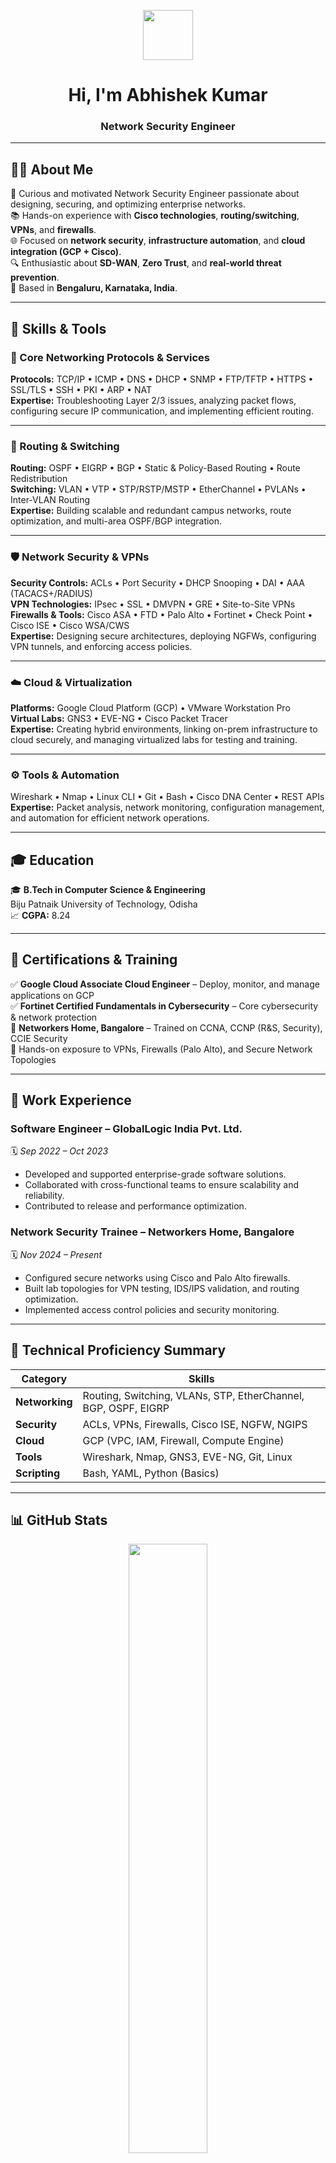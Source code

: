 <p align="center">
  <img src="https://media.giphy.com/media/hvRJCLFzcasrR4ia7z/giphy.gif" width="80">
</p>

<h1 align="center">Hi, I'm Abhishek Kumar</h1>
<h3 align="center">Network Security Engineer</h3>

---

## 🧑‍💻 About Me

🎯 Curious and motivated Network Security Engineer passionate about designing, securing, and optimizing enterprise networks.  
📚 Hands-on experience with **Cisco technologies**, **routing/switching**, **VPNs**, and **firewalls**.  
🌐 Focused on **network security**, **infrastructure automation**, and **cloud integration (GCP + Cisco)**.  
🔍 Enthusiastic about **SD-WAN**, **Zero Trust**, and **real-world threat prevention**.  
📍 Based in **Bengaluru, Karnataka, India**.  


---

## 🧠 Skills & Tools  

### 📡 Core Networking Protocols & Services  
**Protocols:** TCP/IP • ICMP • DNS • DHCP • SNMP • FTP/TFTP • HTTPS • SSL/TLS • SSH • PKI • ARP • NAT  
**Expertise:** Troubleshooting Layer 2/3 issues, analyzing packet flows, configuring secure IP communication, and implementing efficient routing.  

---

### 🚦 Routing & Switching  
**Routing:** OSPF • EIGRP • BGP • Static & Policy-Based Routing • Route Redistribution  
**Switching:** VLAN • VTP • STP/RSTP/MSTP • EtherChannel • PVLANs • Inter-VLAN Routing  
**Expertise:** Building scalable and redundant campus networks, route optimization, and multi-area OSPF/BGP integration.  

---

### 🛡️ Network Security & VPNs  
**Security Controls:** ACLs • Port Security • DHCP Snooping • DAI • AAA (TACACS+/RADIUS)  
**VPN Technologies:** IPsec • SSL • DMVPN • GRE • Site-to-Site VPNs  
**Firewalls & Tools:** Cisco ASA • FTD • Palo Alto • Fortinet • Check Point • Cisco ISE • Cisco WSA/CWS  
**Expertise:** Designing secure architectures, deploying NGFWs, configuring VPN tunnels, and enforcing access policies.  

---

### ☁️ Cloud & Virtualization  
**Platforms:** Google Cloud Platform (GCP) • VMware Workstation Pro  
**Virtual Labs:** GNS3 • EVE-NG • Cisco Packet Tracer  
**Expertise:** Creating hybrid environments, linking on-prem infrastructure to cloud securely, and managing virtualized labs for testing and training.  

---

### ⚙️ Tools & Automation  
Wireshark • Nmap • Linux CLI • Git • Bash • Cisco DNA Center • REST APIs  
**Expertise:** Packet analysis, network monitoring, configuration management, and automation for efficient network operations.  

---

## 🎓 Education  

🎓 **B.Tech in Computer Science & Engineering**  
Biju Patnaik University of Technology, Odisha  
📈 **CGPA:** 8.24  

---

## 🧪 Certifications & Training  

✅ **Google Cloud Associate Cloud Engineer** – Deploy, monitor, and manage applications on GCP  
✅ **Fortinet Certified Fundamentals in Cybersecurity** – Core cybersecurity & network protection  
🏫 **Networkers Home, Bangalore** – Trained on CCNA, CCNP (R&S, Security), CCIE Security  
🔄 Hands-on exposure to VPNs, Firewalls (Palo Alto), and Secure Network Topologies  

---

## 💼 Work Experience  

### **Software Engineer** – GlobalLogic India Pvt. Ltd.  
🗓️ *Sep 2022 – Oct 2023*  
- Developed and supported enterprise-grade software solutions.  
- Collaborated with cross-functional teams to ensure scalability and reliability.  
- Contributed to release and performance optimization.  

### **Network Security Trainee** – Networkers Home, Bangalore  
🗓️ *Nov 2024 – Present*  
- Configured secure networks using Cisco and Palo Alto firewalls.  
- Built lab topologies for VPN testing, IDS/IPS validation, and routing optimization.  
- Implemented access control policies and security monitoring.  

---

## 🧰 Technical Proficiency Summary  

| Category | Skills |
|-----------|--------|
| **Networking** | Routing, Switching, VLANs, STP, EtherChannel, BGP, OSPF, EIGRP |
| **Security** | ACLs, VPNs, Firewalls, Cisco ISE, NGFW, NGIPS |
| **Cloud** | GCP (VPC, IAM, Firewall, Compute Engine) |
| **Tools** | Wireshark, Nmap, GNS3, EVE-NG, Git, Linux |
| **Scripting** | Bash, YAML, Python (Basics) |

---

## 📊 GitHub Stats
<p align="center">
  <img src="https://github-readme-stats.vercel.app/api?username=abhishekkum&show_icons=true&theme=radical" width="50%">
</p>
---

## 🤝 Connect With Me  

📧 Email: **abhishek.kum801@gmail.com**  
💼 LinkedIn: [linkedin.com/in/imkumarabhishek](https://www.linkedin.com/in/imkumarabhishek)  
🌍 Location: **Bengaluru, Karnataka, India**  

---

## 🙋‍♂️ Fun Facts  

🤖 I love designing complex lab topologies using Packet Tracer, GNS3, and EVE-NG.  
🌱 Currently exploring **firewall policy design**, **VPN automation**, and **zero-trust architectures**.  
📈 Focused on building **real-world, scalable, and secure network solutions**.  
⭐ Always open to collaboration and knowledge exchange.  

---

_Thank you for visiting my profile!_
